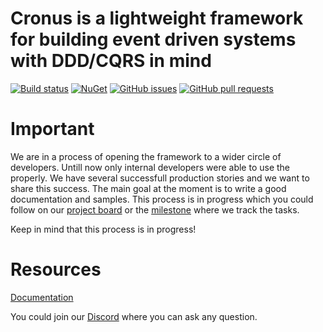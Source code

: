 # Cronus is a lightweight framework for building event driven systems with DDD/CQRS in mind

[![Build status](https://ci.appveyor.com/api/projects/status/0ka8b6vnwjj9lhav?svg=true)](https://ci.appveyor.com/project/Elders-OSS/cronus)
[![NuGet](https://img.shields.io/nuget/v/Cronus.svg)](https://www.nuget.org/packages/Cronus)
[![GitHub issues](https://img.shields.io/github/issues/Elders/Cronus/shields.svg)](https://github.com/Elders/Cronus/issues)
[![GitHub pull requests](https://img.shields.io/github/issues-pr/Elders/Cronus.svg)](https://github.com/Elders/Cronus/pulls)

# Important
We are in a process of opening the framework to a wider circle of developers. Untill now only internal developers were able to use the properly. We have several successfull production stories and we want to share this success. The main goal at the moment is to write a good documentation and samples. This process is in progress which you could follow on our [project board](https://github.com/orgs/Elders/projects/1) or the [milestone](https://github.com/Elders/Cronus/issues?q=is%3Aissue+milestone%3A%22Docs+and+Samples%22) where we track the tasks.

Keep in mind that this process is in progress!

# Resources
[Documentation](https://elders-oss.gitbook.io/cronus/)

You could join our [Discord](https://discord.gg/2wbN8kt) where you can ask any question.
